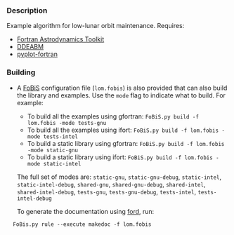### Description

Example algorithm for low-lunar orbit maintenance. Requires:

* [Fortran Astrodynamics Toolkit](https://github.com/jacobwilliams/Fortran-Astrodynamics-Toolkit)
* [DDEABM](https://github.com/jacobwilliams/ddeabm)
* [pyplot-fortran](https://github.com/jacobwilliams/pyplot-fortran)

### Building

* A [FoBiS](https://github.com/szaghi/FoBiS) configuration file (`lom.fobis`) is also provided that can also build the library and examples. Use the `mode` flag to indicate what to build. For example:

  * To build all the examples using gfortran: `FoBiS.py build -f lom.fobis -mode tests-gnu`
  * To build all the examples using ifort: `FoBiS.py build -f lom.fobis -mode tests-intel`
  * To build a static library using gfortran: `FoBiS.py build -f lom.fobis -mode static-gnu`
  * To build a static library using ifort: `FoBiS.py build -f lom.fobis -mode static-intel`

  The full set of modes are: `static-gnu`, `static-gnu-debug`, `static-intel`, `static-intel-debug`, `shared-gnu`, `shared-gnu-debug`, `shared-intel`, `shared-intel-debug`, `tests-gnu`, `tests-gnu-debug`, `tests-intel`, `tests-intel-debug`

  To generate the documentation using [ford](https://github.com/cmacmackin/ford), run:

```
  FoBis.py rule --execute makedoc -f lom.fobis
```
